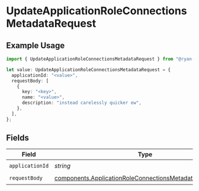 # UpdateApplicationRoleConnectionsMetadataRequest

## Example Usage

```typescript
import { UpdateApplicationRoleConnectionsMetadataRequest } from "@ryan-blunden/discord/models/operations";

let value: UpdateApplicationRoleConnectionsMetadataRequest = {
  applicationId: "<value>",
  requestBody: [
    {
      key: "<key>",
      name: "<value>",
      description: "instead carelessly quicker ew",
    },
  ],
};
```

## Fields

| Field                                                                                                                                  | Type                                                                                                                                   | Required                                                                                                                               | Description                                                                                                                            |
| -------------------------------------------------------------------------------------------------------------------------------------- | -------------------------------------------------------------------------------------------------------------------------------------- | -------------------------------------------------------------------------------------------------------------------------------------- | -------------------------------------------------------------------------------------------------------------------------------------- |
| `applicationId`                                                                                                                        | *string*                                                                                                                               | :heavy_check_mark:                                                                                                                     | N/A                                                                                                                                    |
| `requestBody`                                                                                                                          | [components.ApplicationRoleConnectionsMetadataItemRequest](../../models/components/applicationroleconnectionsmetadataitemrequest.md)[] | :heavy_check_mark:                                                                                                                     | N/A                                                                                                                                    |